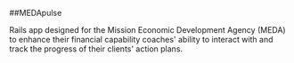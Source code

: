##MEDApulse

Rails app designed for the Mission Economic Development Agency (MEDA) to enhance their financial capability coaches' ability to interact with and track the progress of their clients' action plans.
